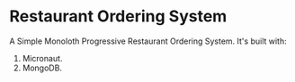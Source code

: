 # Restaurant Ordering System
A Simple Monoloth Progressive Restaurant Ordering System. It's built with: 
1. Micronaut. 
2. MongoDB. 
